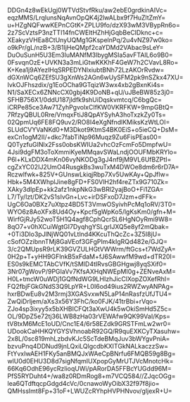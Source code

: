 DDGn4z8wEkUgj0WTVdStvfRku/aw2ebE0grdkinAIVc=
eqzMMS/LrqlunsNqAvnOpQK4j2lwALbx9f7HuZltZmY=
u+HZgNQFwwKEPnCGtK+ZPLU9fo/dzX93wM3VBypRn6o=
2z7ScVztsP3nzTTI14fnCWEltHZhHjGqbBeCIDknc+c=
XEakyzVHEa8CtUnyUQMg1GKspelnPq/2u4vNZ97w0ko=
o9kPr/gL/nzB+3/B1IjHeQMpf2caYDMd2VAbac9sLeY=
DuOuSunH5U3Em3luMANfM3lbygMSIa5avFTAlL6o9B0=
0FsvqnOzE+UVKN3a3mLiGtwKKKhF4GeW7h2CVavL8Ro=
K+Kea1j9AYezlHqSRPEDYNIxiubtBNh72LzAKOrRvdw=
dGXnWCq6ZEfSU3gXnWs2AGn6wUySFM2pk9nSZkx47XU=
IvkOJFhszdix/g1EoOCha9GTqizW3wx4xb2gBxnKi4s=
N1/SaXECx6ZNNcCX0gbj4K9DoNB+qU/uJBeBW85z3j0=
SFHB756X1/0ddU187jldfk9shUiDqskvmtcq/C6bgQc=
iCRPe85ce3Aw71ZyhPgvolxCIfKW0VKRFKW+9mpGBtQ=
7RfzyQBUL0Rre/VmqxFtiJ8QpAYSyhA3hoTxzkZy0Ts=
02QpmUq6FE8FQ9uv2/RO8I4eXgNfndlKMiksKzWtLOI=
SLUdCVYVaNKd0+M3Dkot9KtmS4BK0EiS+o5ieCQ+DsM=
exCn1ogM2II/+dkc7fabTiNp96Muqz9Zu6FisPEas00=
Q0TyzfuGINlx2Fss0obsKWIUa2vhcOzFcmFo5DmpfwU=
4Jsi9dgFM3oToXmmiKyeMMqavSWaLndjOOUFMbKRYlo=
P6l+KLxDDX4mKn06vyNKODg3gJ4nf9jM9VL6UfBZPtI=
cgZxYC02IJ2UmO4RusgkBs3wuTxM4DWOe8dm6r6rD7A=
Rczwlfwk+825V+GUnswLkiqjRbp7Xv5UwKAy+QpJflw=
Hbk+5M4XWhplJine8gFD+FS0VlH2hf4reZTx9G710Zk=
XAky3dIpEp+kk2afz1nkpNkG3wBRl2yajBoO+Fi1ZGA=
L7/Ty/lzt/DK2vS1sIvGn+Lvc+irDSFxoD7Jzm+dFFk=
UgC6Oa0BXz7uXtpz4BD5T3VmwOSyivhPcMq1oRV/3T0=
WYO6z8AoXFx8Ud4Oy+Kpcf5gWpKo5/lgKsKm0/gfn+M=
WirfGjRJy52woT5H1Q4agf8CphQcrSL6HgNOyRmi9W8=
8qO7+v0hXCuiWgtGI7DyqhgYSLgrlJXQ5e8yf2mQbak=
+0Ti3DIo3pJlNjWQ01vLtlnd4KKcuThQcZc+3Z5I8jU=
cSofOZzibnnTMj8GaVEof3GFgPIm4kIgRQd482e/GJQ=
3/c2QMUpsR9rLK39GVZULHGtVWWrm/ftGcs+t7WdZyA=
0H2p+T+yHH9GFlnkB5xFdaM+fJ6SAwwfM9wd+dTR20I=
ES0s9kEMCTAbCVfK/tSMID4tIRvsGBGHgwj8yqSXif0=
3Nr07gWovP/9PGIaVv7KfsAXHqNWEpMI0g+ZENveAxM=
H0L+tmcW0uWDj1GQfNdWG9LHIzhJicClXopZOXefRhI=
FQ2fbjFGkGNdS3Q9LpYR+L0I6od49ius2RWZwyANPAg=
hxrBDwEu8v2M3rmj3XGASvxwN5LaP14nRasfzUfJTU4=
ZwQiDrljem/aXs3x56Y3FhC/ko0FJK/41trBbi+rVqo=
ZJo4sp3ixyy5x5bXHBICFQt3aXwU4k5wOkiSmHd5Z5c=
OL/9DpZ5e72tj36LWB8zHa03rVEWAfw9QK99VaI/Kps=
tV8txM6McE1oUD/Cnc1E4/6r58EZdk9GRSTFmLw2wr0=
UDookCaHHKQYGYSVhnoabR92GQ/R9quEXKCyTXasuhw=
2x8L/0sc819mhLzbdvKJc5ScTdeBMqJuv3bWYgvPniA=
bzvuPnq4DDNud9jnLQxiLQlgcdbKXITGkNALkaczzSw=
FtYvxIwAEH1FKy5anBMQJxWAeCpBNrfu6FMQB59g8Bg=
wlU0d0EHU3D8d7sigNfqmIUXpopGyMrUTJVcMnotcHk=
66Kq6OdhE96ycRzIioqUWi/pARorDA5FFBcYUGdd96M=
PfS5RYDuht4+/wa8z0RDmRog8+m7VCQ584//ZJqcOGg=
lea6QTdftqcpGdgd4cVc/0cnawoWyOibX32f97f8jio=
QMHssImt8Fp+31oF+LWUZcRYhpHVPHNvov/gIjexR+U=
